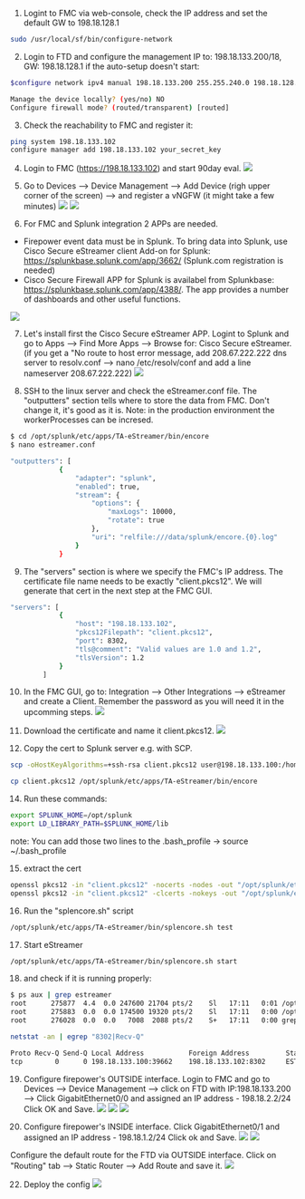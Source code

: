1. Logint to FMC via web-console, check the IP address and set the default GW to 198.18.128.1
```bash
sudo /usr/local/sf/bin/configure-network
```

2. Login to FTD and configure the management IP to: 198.18.133.200/18, GW: 198.18.128.1
if the auto-setup doesn't start:
```bash
$configure network ipv4 manual 198.18.133.200 255.255.240.0 198.18.128.1

Manage the device locally? (yes/no) NO
Configure firewall mode? (routed/transparent) [routed]
```

3. Check the reachability to FMC and register it:
```bash
ping system 198.18.133.102
configure manager add 198.18.133.102 your_secret_key
```

4. Login to FMC (https://198.18.133.102) and start 90day eval.
![](attachments/eval.png)

5. Go to Devices --> Device Management --> Add Device (righ upper corner of the screen) --> and register a vNGFW (it might take a few minutes)
![](attachments/device_registration.png)
![](attachments/base_policy.png)

6. For FMC and Splunk integration 2 APPs are needed.
- Firepower event data must be in Splunk. To bring data into Splunk, use Cisco Secure eStreamer client Add-on for Splunk:  https://splunkbase.splunk.com/app/3662/ (Splunk.com registration is needed)
- Cisco Secure Firewall APP for Splunk is availabel from Splunkbase: https://splunkbase.splunk.com/app/4388/. The app provides a number of dashboards and other useful functions.

![](attachments/splunk_app.png)

7. Let's install first the Cisco Secure eStreamer APP. Logint to Splunk and go to Apps --> Find More Apps --> Browse for: Cisco Secure eStreamer. (if you get a "No route to host error message, add 208.67.222.222 dns server to resolv.conf --> nano /etc/resolv/conf and add a line nameserver 208.67.222.222)
![](attachments/browse_estreamer.png)

8. SSH to the linux server and check the eStreamer.conf file. The "outputters" section tells where to store the data from FMC. Don't change it, it's good as it is. Note: in the production environment the workerProcesses can be incresed.
```bash
$ cd /opt/splunk/etc/apps/TA-eStreamer/bin/encore
$ nano estreamer.conf

"outputters": [
            {
                "adapter": "splunk",
                "enabled": true,
                "stream": {
                    "options": {
                        "maxLogs": 10000,
                        "rotate": true
                    },
                    "uri": "relfile:///data/splunk/encore.{0}.log"
                }
            }

```

9. The "servers" section is where we specify the FMC's IP address. The certificate file name needs to be exactly "client.pkcs12". We will generate that cert in the next step at the FMC GUI.

```bash
"servers": [
            {
                "host": "198.18.133.102",
                "pkcs12Filepath": "client.pkcs12",
                "port": 8302,
                "tls@comment": "Valid values are 1.0 and 1.2",
                "tlsVersion": 1.2
            }
        ]

```

10. In the FMC GUI, go to: Integration --> Other Integrations --> eStreamer and create a Client. Remember the password as you will need it in the upcomming steps.
![](attachments/estreamer1.png)

11. Download the certificate and name it client.pkcs12.
![](attachments/estreamer2.png)

12. Copy the cert to Splunk server e.g. with SCP.
```bash
scp -oHostKeyAlgorithms=+ssh-rsa client.pkcs12 user@198.18.133.100:/home/user/
```
```bash
cp client.pkcs12 /opt/splunk/etc/apps/TA-eStreamer/bin/encore
```

14. Run these commands: 
```bash
export SPLUNK_HOME=/opt/splunk
export LD_LIBRARY_PATH=$SPLUNK_HOME/lib
```
note: You can add those two lines to the .bash_profile -> source ~/.bash_profile


15. extract the cert
```bash
openssl pkcs12 -in "client.pkcs12" -nocerts -nodes -out "/opt/splunk/etc/apps/TA-eStreamer/bin/encore/198.18.133.102-8302_pkcs.key" -legacy
openssl pkcs12 -in "client.pkcs12" -clcerts -nokeys -out "/opt/splunk/etc/apps/TA-eStreamer/bin/encore/198.18.133.102-8302_pkcs.cert" -legacy
```

16. Run the "splencore.sh" script
```bash
/opt/splunk/etc/apps/TA-eStreamer/bin/splencore.sh test
```

17. Start eStreamer
```bash
/opt/splunk/etc/apps/TA-eStreamer/bin/splencore.sh start
```

18. and check if it is running properly:
```bash
$ ps aux | grep estreamer
root      275877  4.4  0.0 247600 21704 pts/2    Sl   17:11   0:01 /opt/splunk/bin/python3 ./estreamer/service.py estreamer.conf
root      275883  0.0  0.0 174500 19320 pts/2    Sl   17:11   0:00 /opt/splunk/bin/python3 ./estreamer/service.py estreamer.conf
root      276028  0.0  0.0   7008  2088 pts/2    S+   17:11   0:00 grep --color=auto estreamer
```
```bash
netstat -an | egrep "8302|Recv-Q"

Proto Recv-Q Send-Q Local Address           Foreign Address         State      
tcp        0      0 198.18.133.100:39662    198.18.133.102:8302     ESTABLISHED
```



19. Configure firepower's OUTSIDE interface. Login to FMC and go to Devices --> Device Management --> click on FTD with IP:198.18.133.200 --> Click GigabitEthernet0/0 and assigned an IP address - 198.18.2.2/24 Click OK and Save.
![](attachments/ftd1.png)
![](attachments/ftd2.png)
![](attachments/ftd3.png)

20. Configure firepower's INSIDE interface. Click GigabitEthernet0/1 and assigned an IP address - 198.18.1.2/24 Click ok and Save.
![](attachments/ftd4.png)
![](attachments/ftd5.png)

Configure the default route for the FTD via OUTSIDE interface. Click on "Routing" tab --> Static Router --> Add Route and save it.
![](attachments/defroute.png)

22. Deploy the config
![](attachments/deploy.png)

